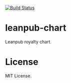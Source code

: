 [![Build Status](https://travis-ci.org/JunichiIto/leanpub-chart.svg?branch=master)](https://travis-ci.org/JunichiIto/leanpub-chart)

# leanpub-chart
Leanpub royalty chart

# License
MIT License.
